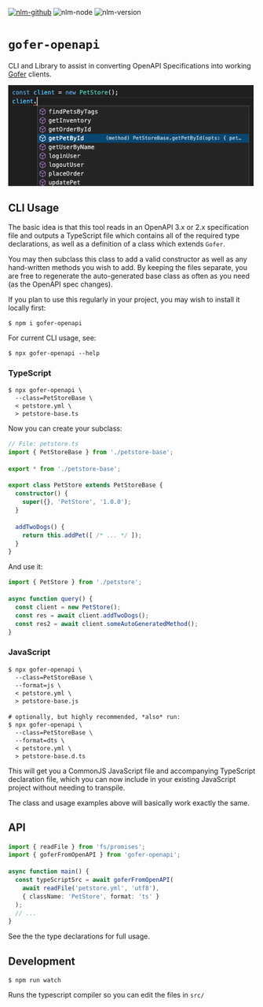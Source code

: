 [![nlm-github](https://img.shields.io/badge/github-groupon%2Fgofer--openapi%2Fissues-F4D03F?logo=github&logoColor=white)](https://github.com/groupon/gofer-openapi/issues)
![nlm-node](https://img.shields.io/badge/node-%3E%3D14-blue?logo=node.js&logoColor=white)
![nlm-version](https://img.shields.io/badge/version-2.2.0-blue?logo=version&logoColor=white)
# `gofer-openapi`

CLI and Library to assist in converting OpenAPI Specifications into working
[Gofer][gofer] clients.

[gofer]: https://github.com/groupon/gofer

![Screenshot of listing methods in VSCode](docs/methods-list.png)

## CLI Usage

The basic idea is that this tool reads in an OpenAPI 3.x or 2.x specification
file and outputs a TypeScript file which contains all of the required type
declarations, as well as a definition of a class which extends `Gofer`.

You may then subclass this class to add a valid constructor as well as any
hand-written methods you wish to add.  By keeping the files separate, you
are free to regenerate the auto-generated base class as often as you need
(as the OpenAPI spec changes).

If you plan to use this regularly in your project, you may wish to install it
locally first:

```
$ npm i gofer-openapi
```

For current CLI usage, see:

```
$ npx gofer-openapi --help
```

### TypeScript

```
$ npx gofer-openapi \
  --class=PetStoreBase \
  < petstore.yml \
  > petstore-base.ts
```

Now you can create your subclass:

```ts
// File: petstore.ts
import { PetStoreBase } from './petstore-base';

export * from './petstore-base';

export class PetStore extends PetStoreBase {
  constructor() {
    super({}, 'PetStore', '1.0.0');
  }

  addTwoDogs() {
    return this.addPet([ /* ... */ ]);
  }
}
```

And use it:

```ts
import { PetStore } from './petstore';

async function query() {
  const client = new PetStore();
  const res = await client.addTwoDogs();
  const res2 = await client.someAutoGeneratedMethod();
}
```

### JavaScript

```
$ npx gofer-openapi \
  --class=PetStoreBase \
  --format=js \
  < petstore.yml \
  > petstore-base.js

# optionally, but highly recommended, *also* run:
$ npx gofer-openapi \
  --class=PetStoreBase \
  --format=dts \
  < petstore.yml \
  > petstore-base.d.ts
```

This will get you a CommonJS JavaScript file and accompanying TypeScript
declaration file, which you can now include in your existing JavaScript
project without needing to transpile.

The class and usage examples above will basically work exactly the same.

## API

```ts
import { readFile } from 'fs/promises';
import { goferFromOpenAPI } from 'gofer-openapi';

async function main() {
  const typeScriptSrc = await goferFromOpenAPI(
    await readFile('petstore.yml', 'utf8'),
    { className: 'PetStore', format: 'ts' }
  );
  // ...
}
```

See the the type declarations for full usage.

## Development

```
$ npm run watch
```

Runs the typescript compiler so you can edit the files in `src/`